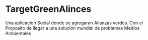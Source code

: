 # TargetGreenAlinces
Una aplicacion Social  donde se agregaran Alianzas verdes. Con el Proposito de llegar a una solución mundial de problemas Medios Ambientales
